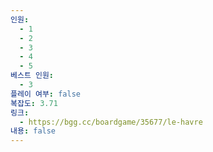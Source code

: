 ```yaml
---
인원:
  - 1
  - 2
  - 3
  - 4
  - 5
베스트 인원:
  - 3
플레이 여부: false
복잡도: 3.71
링크:
  - https://bgg.cc/boardgame/35677/le-havre
내용: false
---
```

